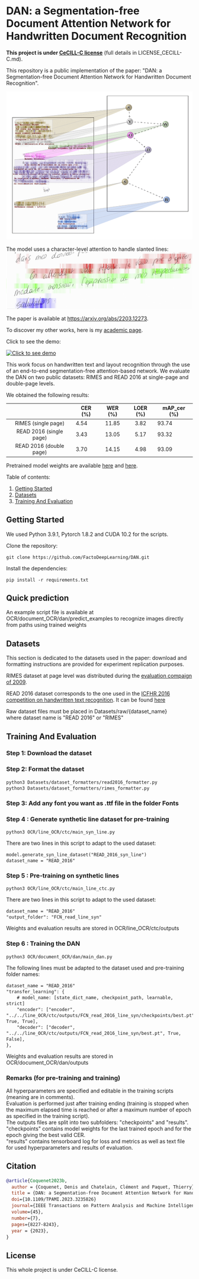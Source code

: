 # DAN: a Segmentation-free Document Attention Network for Handwritten Document Recognition

**This project is under <u>CeCILL-C license</u>** (full details in LICENSE_CECILL-C.md).

This repository is a public implementation of the paper: "DAN: a Segmentation-free Document Attention Network for Handwritten Document Recognition".

![Prediction visualization](visual.png)

The model uses a character-level attention to handle slanted lines:
![Prediction visualization on slanted lines](visual_slanted_lines.png)

The paper is available at https://arxiv.org/abs/2203.12273.

To discover my other works, here is my [academic page](https://factodeeplearning.github.io/).

Click to see the demo:

[![Click to see demo](https://img.youtube.com/vi/HrrUsQfW66E/0.jpg)](https://www.youtube.com/watch?v=HrrUsQfW66E)

This work focus on handwritten text and layout recognition through the use of an end-to-end segmentation-free attention-based network.
We evaluate the DAN on two public datasets: RIMES and READ 2016 at single-page and double-page levels.

We obtained the following results:

|                         | CER (%) | WER (%) | LOER (%) | mAP_cer (%) |
|:-----------------------:|---------|:-------:|:--------:|-------------|
|       RIMES (single page)      | 4.54    |  11.85  |   3.82   | 93.74       |
|     READ 2016 (single page)    | 3.43    |  13.05  |   5.17   | 93.32       |
| READ 2016 (double page) | 3.70    |  14.15  |   4.98   | 93.09       |


Pretrained model weights are available [here](https://git.litislab.fr/dcoquenet/dan) and [here](https://zenodo.org/record/7244382).

Table of contents:
1. [Getting Started](#Getting-Started)
2. [Datasets](#Datasets)
3. [Training And Evaluation](#Training-and-evaluation)

## Getting Started
We used Python 3.9.1, Pytorch 1.8.2 and CUDA 10.2 for the scripts.

Clone the repository:

```
git clone https://github.com/FactoDeepLearning/DAN.git
```

Install the dependencies:

```
pip install -r requirements.txt
```

## Quick prediction
An example script file is available at OCR/document_OCR/dan/predict_examples to recognize images directly from paths using trained weights

## Datasets
This section is dedicated to the datasets used in the paper: download and formatting instructions are provided 
for experiment replication purposes.

RIMES dataset at page level was distributed during the [evaluation compaign of 2009](https://ieeexplore.ieee.org/document/5277557).

READ 2016 dataset corresponds to the one used in the [ICFHR 2016 competition on handwritten text recognition](https://ieeexplore.ieee.org/document/7814136).
It can be found [here](https://zenodo.org/record/1164045#.YiINkBvjKEA)

Raw dataset files must be placed in Datasets/raw/{dataset_name} \
where dataset name is "READ 2016" or "RIMES"

## Training And Evaluation
### Step 1: Download the dataset

### Step 2: Format the dataset
```
python3 Datasets/dataset_formatters/read2016_formatter.py
python3 Datasets/dataset_formatters/rimes_formatter.py
```

### Step 3: Add any font you want as .ttf file in the folder Fonts

### Step 4 : Generate synthetic line dataset for pre-training
```
python3 OCR/line_OCR/ctc/main_syn_line.py
```
There are two lines in this script to adapt to the used dataset:
```
model.generate_syn_line_dataset("READ_2016_syn_line")
dataset_name = "READ_2016"
```

### Step 5 : Pre-training on synthetic lines
```
python3 OCR/line_OCR/ctc/main_line_ctc.py
```
There are two lines in this script to adapt to the used dataset:
```
dataset_name = "READ_2016"
"output_folder": "FCN_read_line_syn"
```
Weights and evaluation results are stored in OCR/line_OCR/ctc/outputs

### Step 6 : Training the DAN
```
python3 OCR/document_OCR/dan/main_dan.py
```
The following lines must be adapted to the dataset used and pre-training folder names:
```
dataset_name = "READ_2016"
"transfer_learning": {
    # model_name: [state_dict_name, checkpoint_path, learnable, strict]
    "encoder": ["encoder", "../../line_OCR/ctc/outputs/FCN_read_2016_line_syn/checkpoints/best.pt", True, True],
    "decoder": ["decoder", "../../line_OCR/ctc/outputs/FCN_read_2016_line_syn/best.pt", True, False],
},
```

Weights and evaluation results are stored in OCR/document_OCR/dan/outputs


### Remarks (for pre-training and training)
All hyperparameters are specified and editable in the training scripts (meaning are in comments).\
Evaluation is performed just after training ending (training is stopped when the maximum elapsed time is reached or after a maximum number of epoch as specified in the training script).\
The outputs files are split into two subfolders: "checkpoints" and "results". \
"checkpoints" contains model weights for the last trained epoch and for the epoch giving the best valid CER. \
"results" contains tensorboard log for loss and metrics as well as text file for used hyperparameters and results of evaluation.


## Citation

```bibtex
@article{Coquenet2023b,
  author = {Coquenet, Denis and Chatelain, Clément and Paquet, Thierry},
  title = {DAN: a Segmentation-free Document Attention Network for Handwritten Document Recognition},
  doi={10.1109/TPAMI.2023.3235826}
  journal={IEEE Transactions on Pattern Analysis and Machine Intelligence},
  volume={45},
  number={7},
  pages={8227-8243},
  year = {2023},
}
```

## License

This whole project is under CeCILL-C license.
